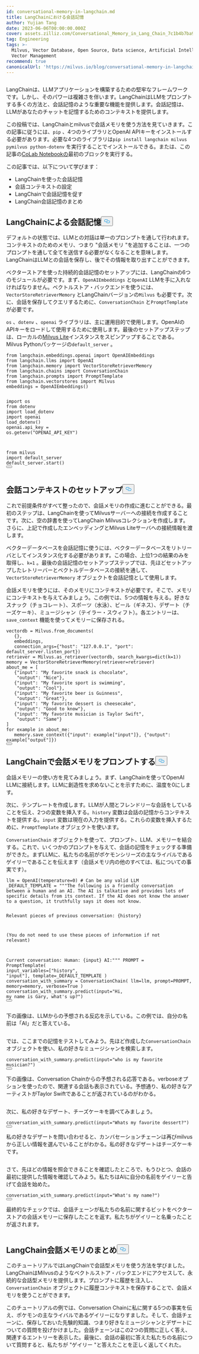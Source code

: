 ```yaml
---
id: conversational-memory-in-langchain.md
title: LangChainにおける会話記憶
author: Yujian Tang
date: 2023-06-06T00:00:00.000Z
cover: assets.zilliz.com/Conversational_Memory_in_Lang_Chain_7c1b4b7ba9.png
tag: Engineering
tags: >-
  Milvus, Vector Database, Open Source, Data science, Artificial Intelligence,
  Vector Management
recommend: true
canonicalUrl: 'https://milvus.io/blog/conversational-memory-in-langchain.md'
---
```

<p>
  <span class="img-wrapper">
    <img translate="no" src="https://assets.zilliz.com/Conversational_Memory_in_Lang_Chain_7c1b4b7ba9.png" alt="" class="doc-image" id="" />
    <span></span>
  </span>
</p>
<p>LangChainは、LLMアプリケーションを構築するための堅牢なフレームワークです。しかし、そのパワーは複雑さを伴います。LangChainはLLMをプロンプトする多くの方法と、会話記憶のような重要な機能を提供します。会話記憶は、LLMがあなたのチャットを記憶するためのコンテキストを提供します。</p>
<p>この投稿では、LangChainとmilvusで会話メモリを使う方法を見ていきます。この記事に従うには、<code translate="no">pip</code> 、4つのライブラリとOpenAI APIキーをインストールする必要があります。必要な4つのライブラリは<code translate="no">pip install langchain milvus pymilvus python-dotenv</code> を実行することでインストールできる。または、この記事の<a href="https://colab.research.google.com/drive/11p-u8nKqrQYePlXR0HiSrUapmKLD0QN9?usp=sharing">CoLab Notebookの</a>最初のブロックを実行する。</p>
<p>この記事では、以下について学びます：</p>
<ul>
<li>LangChainを使った会話記憶</li>
<li>会話コンテキストの設定</li>
<li>LangChainで会話記憶を促す</li>
<li>LangChain会話記憶のまとめ</li>
</ul>
<h2 id="Conversational-Memory-with-LangChain" class="common-anchor-header">LangChainによる会話記憶<button data-href="#Conversational-Memory-with-LangChain" class="anchor-icon" translate="no">
      <svg translate="no"
        aria-hidden="true"
        focusable="false"
        height="20"
        version="1.1"
        viewBox="0 0 16 16"
        width="16"
      >
        <path
          fill="#0092E4"
          fill-rule="evenodd"
          d="M4 9h1v1H4c-1.5 0-3-1.69-3-3.5S2.55 3 4 3h4c1.45 0 3 1.69 3 3.5 0 1.41-.91 2.72-2 3.25V8.59c.58-.45 1-1.27 1-2.09C10 5.22 8.98 4 8 4H4c-.98 0-2 1.22-2 2.5S3 9 4 9zm9-3h-1v1h1c1 0 2 1.22 2 2.5S13.98 12 13 12H9c-.98 0-2-1.22-2-2.5 0-.83.42-1.64 1-2.09V6.25c-1.09.53-2 1.84-2 3.25C6 11.31 7.55 13 9 13h4c1.45 0 3-1.69 3-3.5S14.5 6 13 6z"
        ></path>
      </svg>
    </button></h2><p>デフォルトの状態では、LLMとの対話は単一のプロンプトを通して行われます。コンテキストのためのメモリ、つまり "会話メモリ "を追加することは、一つのプロンプトを通して全てを送信する必要がなくなることを意味します。LangChainはLLMとの会話を保存し、後でその情報を取り出すことができます。</p>
<p>ベクターストアを使った持続的会話記憶のセットアップには、LangChainの6つのモジュールが必要です。まず、<code translate="no">OpenAIEmbeddings</code> と<code translate="no">OpenAI</code> LLMを手に入れなければなりません。ベクトルストア・バックエンドを使うには、<code translate="no">VectorStoreRetrieverMemory</code> とLangChainバージョンの<code translate="no">Milvus</code> も必要です。次に、会話を保存してクエリするために、<code translate="no">ConversationChain</code> と<code translate="no">PromptTemplate</code> が必要です。</p>
<p><code translate="no">os</code> 、<code translate="no">dotenv</code> 、<code translate="no">openai</code> ライブラリは、主に運用目的で使用します。OpenAIのAPIキーをロードして使用するために使用します。最後のセットアップステップは、ローカルの<a href="https://milvus.io/docs/milvus_lite.md">Milvus Lite</a>インスタンスをスピンアップすることである。Milvus Pythonパッケージの<code translate="no">default_server</code> 。</p>
<pre><code translate="no"><span class="hljs-keyword">from</span> langchain.<span class="hljs-property">embeddings</span>.<span class="hljs-property">openai</span> <span class="hljs-keyword">import</span> <span class="hljs-title class_">OpenAIEmbeddings</span>
<span class="hljs-keyword">from</span> langchain.<span class="hljs-property">llms</span> <span class="hljs-keyword">import</span> <span class="hljs-title class_">OpenAI</span>
<span class="hljs-keyword">from</span> langchain.<span class="hljs-property">memory</span> <span class="hljs-keyword">import</span> <span class="hljs-title class_">VectorStoreRetrieverMemory</span>
<span class="hljs-keyword">from</span> langchain.<span class="hljs-property">chains</span> <span class="hljs-keyword">import</span> <span class="hljs-title class_">ConversationChain</span>
<span class="hljs-keyword">from</span> langchain.<span class="hljs-property">prompts</span> <span class="hljs-keyword">import</span> <span class="hljs-title class_">PromptTemplate</span>
<span class="hljs-keyword">from</span> langchain.<span class="hljs-property">vectorstores</span> <span class="hljs-keyword">import</span> <span class="hljs-title class_">Milvus</span>
embeddings = <span class="hljs-title class_">OpenAIEmbeddings</span>()


<span class="hljs-keyword">import</span> os
<span class="hljs-keyword">from</span> dotenv <span class="hljs-keyword">import</span> load_dotenv
<span class="hljs-keyword">import</span> openai
<span class="hljs-title function_">load_dotenv</span>()
openai.<span class="hljs-property">api_key</span> = os.<span class="hljs-title function_">getenv</span>(<span class="hljs-string">&quot;OPENAI_API_KEY&quot;</span>)


<span class="hljs-keyword">from</span> milvus <span class="hljs-keyword">import</span> default_server
default_server.<span class="hljs-title function_">start</span>()
<button class="copy-code-btn"></button></code></pre>
<h2 id="Setting-Up-Conversation-Context" class="common-anchor-header">会話コンテキストのセットアップ<button data-href="#Setting-Up-Conversation-Context" class="anchor-icon" translate="no">
      <svg translate="no"
        aria-hidden="true"
        focusable="false"
        height="20"
        version="1.1"
        viewBox="0 0 16 16"
        width="16"
      >
        <path
          fill="#0092E4"
          fill-rule="evenodd"
          d="M4 9h1v1H4c-1.5 0-3-1.69-3-3.5S2.55 3 4 3h4c1.45 0 3 1.69 3 3.5 0 1.41-.91 2.72-2 3.25V8.59c.58-.45 1-1.27 1-2.09C10 5.22 8.98 4 8 4H4c-.98 0-2 1.22-2 2.5S3 9 4 9zm9-3h-1v1h1c1 0 2 1.22 2 2.5S13.98 12 13 12H9c-.98 0-2-1.22-2-2.5 0-.83.42-1.64 1-2.09V6.25c-1.09.53-2 1.84-2 3.25C6 11.31 7.55 13 9 13h4c1.45 0 3-1.69 3-3.5S14.5 6 13 6z"
        ></path>
      </svg>
    </button></h2><p>これで前提条件がすべて整ったので、会話メモリの作成に進むことができる。最初のステップは、LangChainを使ってMilvusサーバーへの接続を作成することです。次に、空の辞書を使ってLangChain Milvusコレクションを作成します。さらに、上記で作成したエンベッディングとMilvus Liteサーバへの接続情報を渡します。</p>
<p>ベクターデータベースを会話記憶に使うには、ベクターデータベースをリトリーバとしてインスタンス化する必要があります。この場合、上位1つの結果のみを取得し、<code translate="no">k=1</code> 。最後の会話記憶のセットアップステップでは、先ほどセットアップしたレトリーバーとベクトルデータベースの接続を通して、<code translate="no">VectorStoreRetrieverMemory</code> オブジェクトを会話記憶として使用します。</p>
<p>会話メモリを使うには、そのメモリにコンテキストが必要です。そこで、メモリにコンテキストを与えてみましょう。この例では、5つの情報を与える。好きなスナック（チョコレート）、スポーツ（水泳）、ビール（ギネス）、デザート（チーズケーキ）、ミュージシャン（テイラー・スウィフト）。各エントリーは、<code translate="no">save_context</code> 機能を使ってメモリーに保存される。</p>
<pre><code translate="no">vectordb = Milvus.from_documents(
   {},
   embeddings,
   connection_args={<span class="hljs-string">&quot;host&quot;</span>: <span class="hljs-string">&quot;127.0.0.1&quot;</span>, <span class="hljs-string">&quot;port&quot;</span>: default_server.listen_port})
retriever = Milvus.as_retriever(vectordb, search_kwargs=<span class="hljs-built_in">dict</span>(k=<span class="hljs-number">1</span>))
memory = VectorStoreRetrieverMemory(retriever=retriever)
about_me = [
   {<span class="hljs-string">&quot;input&quot;</span>: <span class="hljs-string">&quot;My favorite snack is chocolate&quot;</span>,
    <span class="hljs-string">&quot;output&quot;</span>: <span class="hljs-string">&quot;Nice&quot;</span>},
   {<span class="hljs-string">&quot;input&quot;</span>: <span class="hljs-string">&quot;My favorite sport is swimming&quot;</span>,
    <span class="hljs-string">&quot;output&quot;</span>: <span class="hljs-string">&quot;Cool&quot;</span>},
   {<span class="hljs-string">&quot;input&quot;</span>: <span class="hljs-string">&quot;My favorite beer is Guinness&quot;</span>,
    <span class="hljs-string">&quot;output&quot;</span>: <span class="hljs-string">&quot;Great&quot;</span>},
   {<span class="hljs-string">&quot;input&quot;</span>: <span class="hljs-string">&quot;My favorite dessert is cheesecake&quot;</span>,
    <span class="hljs-string">&quot;output&quot;</span>: <span class="hljs-string">&quot;Good to know&quot;</span>},
   {<span class="hljs-string">&quot;input&quot;</span>: <span class="hljs-string">&quot;My favorite musician is Taylor Swift&quot;</span>,
    <span class="hljs-string">&quot;output&quot;</span>: <span class="hljs-string">&quot;Same&quot;</span>}
]
<span class="hljs-keyword">for</span> example <span class="hljs-keyword">in</span> about_me:
   memory.save_context({<span class="hljs-string">&quot;input&quot;</span>: example[<span class="hljs-string">&quot;input&quot;</span>]}, {<span class="hljs-string">&quot;output&quot;</span>: example[<span class="hljs-string">&quot;output&quot;</span>]})
<button class="copy-code-btn"></button></code></pre>
<h2 id="Prompting-the-Conversational-Memory-with-LangChain" class="common-anchor-header">LangChainで会話メモリをプロンプトする<button data-href="#Prompting-the-Conversational-Memory-with-LangChain" class="anchor-icon" translate="no">
      <svg translate="no"
        aria-hidden="true"
        focusable="false"
        height="20"
        version="1.1"
        viewBox="0 0 16 16"
        width="16"
      >
        <path
          fill="#0092E4"
          fill-rule="evenodd"
          d="M4 9h1v1H4c-1.5 0-3-1.69-3-3.5S2.55 3 4 3h4c1.45 0 3 1.69 3 3.5 0 1.41-.91 2.72-2 3.25V8.59c.58-.45 1-1.27 1-2.09C10 5.22 8.98 4 8 4H4c-.98 0-2 1.22-2 2.5S3 9 4 9zm9-3h-1v1h1c1 0 2 1.22 2 2.5S13.98 12 13 12H9c-.98 0-2-1.22-2-2.5 0-.83.42-1.64 1-2.09V6.25c-1.09.53-2 1.84-2 3.25C6 11.31 7.55 13 9 13h4c1.45 0 3-1.69 3-3.5S14.5 6 13 6z"
        ></path>
      </svg>
    </button></h2><p>会話メモリーの使い方を見てみましょう。まず、LangChainを使ってOpenAI LLMに接続します。LLMに創造性を求めないことを示すために、温度を0にします。</p>
<p>次に、テンプレートを作成します。LLMが人間とフレンドリーな会話をしていることを伝え、2つの変数を挿入する。<code translate="no">history</code> 変数は会話の記憶からコンテキストを提供する。<code translate="no">input</code> 変数は現在の入力を提供する。これらの変数を挿入するために、<code translate="no">PromptTemplate</code> オブジェクトを使います。</p>
<p><code translate="no">ConversationChain</code> オブジェクトを使って、プロンプト、LLM、メモリーを結合する。これで、いくつかのプロンプトを与えて、会話の記憶をチェックする準備ができた。まずLLMに、私たちの名前がポケモンシリーズの主なライバルであるゲイリーであることを伝えます（会話メモリ内の他のすべては、私についての事実です）。</p>
<pre><code translate="no">llm = OpenAI(temperature=<span class="hljs-number">0</span>) <span class="hljs-comment"># Can be any valid LLM</span>
_DEFAULT_TEMPLATE = <span class="hljs-string">&quot;&quot;&quot;The following is a friendly conversation between a human and an AI. The AI is talkative and provides lots of specific details from its context. If the AI does not know the answer to a question, it truthfully says it does not know.


Relevant pieces of previous conversation:
{history}


(You do not need to use these pieces of information if not relevant)


Current conversation:
Human: {input}
AI:&quot;&quot;&quot;</span>
PROMPT = PromptTemplate(
   input_variables=[<span class="hljs-string">&quot;history&quot;</span>, <span class="hljs-string">&quot;input&quot;</span>], template=_DEFAULT_TEMPLATE
)
conversation_with_summary = ConversationChain(
   llm=llm,
   prompt=PROMPT,
   memory=memory,
   verbose=<span class="hljs-literal">True</span>
)
conversation_with_summary.predict(<span class="hljs-built_in">input</span>=<span class="hljs-string">&quot;Hi, my name is Gary, what&#x27;s up?&quot;</span>)
<button class="copy-code-btn"></button></code></pre>
<p>下の画像は、LLMからの予想される反応を示している。この例では、自分の名前は「AI」だと答えている。</p>
<p>
  <span class="img-wrapper">
    <img translate="no" src="https://assets.zilliz.com/Conversational_Memory_in_Lang_Chain_graphics_1_2bf386d22a.png" alt="" class="doc-image" id="" />
    <span></span>
  </span>
</p>
<p>では、ここまでの記憶をテストしてみよう。先ほど作成した<code translate="no">ConversationChain</code> オブジェクトを使い、私の好きなミュージシャンを検索します。</p>
<pre><code translate="no">conversation_with_summary.predict(<span class="hljs-built_in">input</span>=<span class="hljs-string">&quot;who is my favorite musician?&quot;</span>)
<button class="copy-code-btn"></button></code></pre>
<p>下の画像は、Conversation Chainからの予想される応答である。verboseオプションを使ったので、関連する会話も表示されている。予想通り、私の好きなアーティストがTaylor Swiftであることが返されているのがわかる。</p>
<p>
  <span class="img-wrapper">
    <img translate="no" src="https://assets.zilliz.com/Conversational_Memory_in_Lang_Chain_graphics_2_8355206f3e.png" alt="" class="doc-image" id="" />
    <span></span>
  </span>
</p>
<p>次に、私の好きなデザート、チーズケーキを調べてみましょう。</p>
<pre><code translate="no">conversation_with_summary.predict(<span class="hljs-built_in">input</span>=<span class="hljs-string">&quot;Whats my favorite dessert?&quot;</span>)
<button class="copy-code-btn"></button></code></pre>
<p>私の好きなデザートを問い合わせると、カンバセーションチェーンは再びmilvusから正しい情報を選んでいることがわかる。私の好きなデザートはチーズケーキです。</p>
<p>
  <span class="img-wrapper">
    <img translate="no" src="https://assets.zilliz.com/Conversational_Memory_in_Lang_Chain_graphics_3_66a5c9690f.png" alt="" class="doc-image" id="" />
    <span></span>
  </span>
</p>
<p>さて、先ほどの情報を照会できることを確認したところで、もうひとつ、会話の最初に提供した情報を確認してみよう。私たちはAIに自分の名前をゲイリーと告げて会話を始めた。</p>
<pre><code translate="no">conversation_with_summary.predict(<span class="hljs-built_in">input</span>=<span class="hljs-string">&quot;What&#x27;s my name?&quot;</span>)
<button class="copy-code-btn"></button></code></pre>
<p>最終的なチェックでは、会話チェーンが私たちの名前に関するビットをベクターストアの会話メモリーに保存したことを返す。私たちがゲイリーと名乗ったことが返されます。</p>
<p>
  <span class="img-wrapper">
    <img translate="no" src="https://assets.zilliz.com/Conversational_Memory_in_Lang_Chain_graphics_4_f446f49672.png" alt="" class="doc-image" id="" />
    <span></span>
  </span>
</p>
<h2 id="LangChain-Conversational-Memory-Summary" class="common-anchor-header">LangChain会話メモリのまとめ<button data-href="#LangChain-Conversational-Memory-Summary" class="anchor-icon" translate="no">
      <svg translate="no"
        aria-hidden="true"
        focusable="false"
        height="20"
        version="1.1"
        viewBox="0 0 16 16"
        width="16"
      >
        <path
          fill="#0092E4"
          fill-rule="evenodd"
          d="M4 9h1v1H4c-1.5 0-3-1.69-3-3.5S2.55 3 4 3h4c1.45 0 3 1.69 3 3.5 0 1.41-.91 2.72-2 3.25V8.59c.58-.45 1-1.27 1-2.09C10 5.22 8.98 4 8 4H4c-.98 0-2 1.22-2 2.5S3 9 4 9zm9-3h-1v1h1c1 0 2 1.22 2 2.5S13.98 12 13 12H9c-.98 0-2-1.22-2-2.5 0-.83.42-1.64 1-2.09V6.25c-1.09.53-2 1.84-2 3.25C6 11.31 7.55 13 9 13h4c1.45 0 3-1.69 3-3.5S14.5 6 13 6z"
        ></path>
      </svg>
    </button></h2><p>このチュートリアルではLangChainで会話型メモリを使う方法を学びました。LangChainはMilvusのようなベクトルストア・バックエンドにアクセスして、永続的な会話型メモリを提供します。プロンプトに履歴を注入し、<code translate="no">ConversationChain</code> オブジェクトに履歴コンテキストを保存することで、会話メモリを使うことができます。</p>
<p>このチュートリアルの例では、Conversation Chainに私に関する5つの事実を伝え、ポケモンの主なライバルであるゲイリーになりすました。そして、会話チェーンに、保存しておいた先験的知識、つまり好きなミュージシャンとデザートについての質問を投げかけました。会話チェーンはこの2つの質問に正しく答え、関連するエントリーを表示した。最後に、会話の最初に答えた私たちの名前について質問すると、私たちが "ゲイリー "と答えたことを正しく返してくれた。</p>

